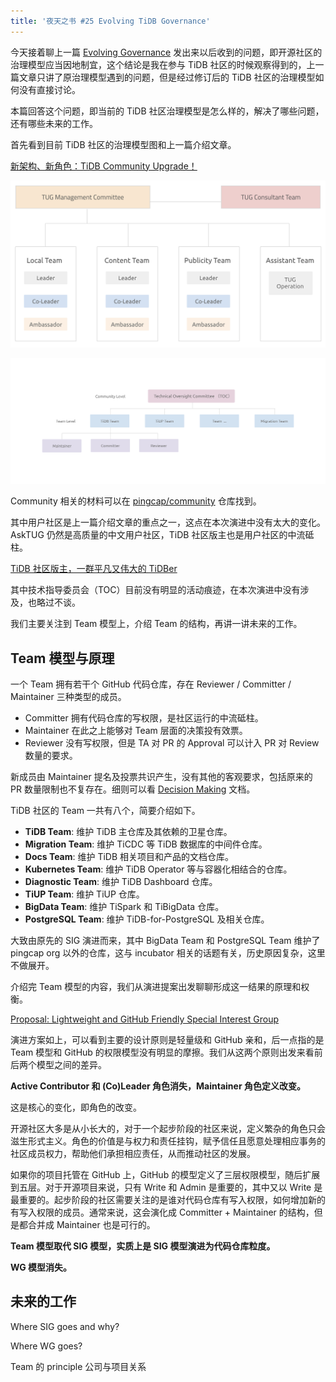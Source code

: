 ```yaml
---
title: '夜天之书 #25 Evolving TiDB Governance'
---
```


今天接着聊上一篇 [Evolving Governance](yatennosyo-0018.md) 发出来以后收到的问题，即开源社区的治理模型应当因地制宜，这个结论是我在参与 TiDB 社区的时候观察得到的，上一篇文章只讲了原治理模型遇到的问题，但是经过修订后的 TiDB 社区的治理模型如何没有直接讨论。

本篇回答这个问题，即当前的 TiDB 社区治理模型是怎么样的，解决了哪些问题，还有哪些未来的工作。

首先看到目前 TiDB 社区的治理模型图和上一篇介绍文章。

[新架构、新角色：TiDB Community Upgrade！](https://pingcap.com/zh/blog/tidb-community-upgrade)

![tidb-user-group](media/tidb-user-group.jpeg)

![tidb-developer-group](media/tidb-developer-group.jpeg)

Community 相关的材料可以在 [pingcap/community](https://github.com/pingcap/community) 仓库找到。

其中用户社区是上一篇介绍文章的重点之一，这点在本次演进中没有太大的变化。AskTUG 仍然是高质量的中文用户社区，TiDB 社区版主也是用户社区的中流砥柱。

[TiDB 社区版主，一群平凡又伟大的 TiDBer](https://asktug.com/t/topic/183426)

其中技术指导委员会（TOC）目前没有明显的活动痕迹，在本次演进中没有涉及，也略过不谈。

我们主要关注到 Team 模型上，介绍 Team 的结构，再讲一讲未来的工作。

## Team 模型与原理

一个 Team 拥有若干个 GitHub 代码仓库，存在 Reviewer / Committer / Maintainer 三种类型的成员。

* Committer 拥有代码仓库的写权限，是社区运行的中流砥柱。
* Maintainer 在此之上能够对 Team 层面的决策投有效票。
* Reviewer 没有写权限，但是 TA 对 PR 的 Approval 可以计入 PR 对 Review 数量的要求。

新成员由 Maintainer 提名及投票共识产生，没有其他的客观要求，包括原来的 PR 数量限制也不复存在。细则可以看 [Decision Making](https://github.com/pingcap/community/blob/33aca41f586b402b1eedb1526e923ac1cf3db90d/teams/README.md#decision-making) 文档。

TiDB 社区的 Team 一共有八个，简要介绍如下。

* **TiDB Team**: 维护 TiDB 主仓库及其依赖的卫星仓库。
* **Migration Team**: 维护 TiCDC 等 TiDB 数据库的中间件仓库。
* **Docs Team**: 维护 TiDB 相关项目和产品的文档仓库。
* **Kubernetes Team**: 维护 TiDB Operator 等与容器化相结合的仓库。
* **Diagnostic Team**: 维护 TiDB Dashboard 仓库。
* **TiUP Team**: 维护 TiUP 仓库。
* **BigData Team**: 维护 TiSpark 和 TiBigData 仓库。
* **PostgreSQL Team**: 维护 TiDB-for-PostgreSQL 及相关仓库。

大致由原先的 SIG 演进而来，其中 BigData Team 和 PostgreSQL Team 维护了 pingcap org 以外的仓库，这与 incubator 相关的话题有关，历史原因复杂，这里不做展开。

介绍完 Team 模型的内容，我们从演进提案出发聊聊形成这一结果的原理和权衡。

[Proposal: Lightweight and GitHub Friendly Special Interest Group](https://github.com/pingcap/community/issues/516)

演进方案如上，可以看到主要的设计原则是轻量级和 GitHub 亲和，后一点指的是 Team 模型和 GitHub 的权限模型没有明显的摩擦。我们从这两个原则出发来看前后两个模型之间的差异。

**Active Contributor 和 (Co)Leader 角色消失，Maintainer 角色定义改变。**

这是核心的变化，即角色的改变。

开源社区大多是从小长大的，对于一个起步阶段的社区来说，定义繁杂的角色只会滋生形式主义。角色的价值是与权力和责任挂钩，赋予信任且愿意处理相应事务的社区成员权力，帮助他们承担相应责任，从而推动社区的发展。

如果你的项目托管在 GitHub 上，GitHub 的模型定义了三层权限模型，随后扩展到五层。对于开源项目来说，只有 Write 和 Admin 是重要的，其中又以 Write 是最重要的。起步阶段的社区需要关注的是谁对代码仓库有写入权限，如何增加新的有写入权限的成员。通常来说，这会演化成 Committer + Maintainer 的结构，但是都合并成 Maintainer 也是可行的。



**Team 模型取代 SIG 模型，实质上是 SIG 模型演进为代码仓库粒度。**

**WG 模型消失。**

## 未来的工作

Where SIG goes and why?

Where WG goes?

Team 的 principle
公司与项目关系
